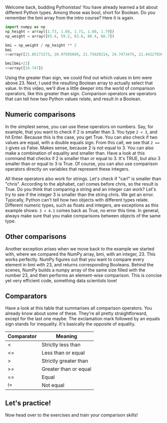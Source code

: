 Welcome back, budding Pythonistas! You have already learned a bit about different Python types. Among those was bool, short for Boolean. Do you remember the bmi array from the intro course? Here it is again.
```Python
import numpy as np
np_height = array([1.73, 1.68, 1.71, 1.89, 1.79])
np_weight = array([65.4, 59.2, 63.6, 88.4, 68.7])

bmi = np_weight / np_height ** 2
bmi
>>array([21.85171573, 20.97505669, 21.75028214, 24.7473475, 21.44127836])

bmi[bmi>23]
>>array([24.747])
```
Using the greater than sign, we could find out which values in bmi were above 23. Next, I used the resulting Boolean array to actually select that value. In this video, we'll dive a little deeper into the world of comparison operators, like this greater than sign. Comparison operators are operators that can tell how two Python values relate, and result in a Boolean.
## Numeric comparisons
In the simplest sense, you can use these operators on numbers. Say, for example, that you want to check if 2 is smaller than 3. You type `2 < 3`, and hit Enter. Because this is the case, you get True. You can also check if two values are equal, with a double equals sign. From this call, we see that `2 == 3` gives us False. Makes sense, because 2 is not equal to 3. You can also make a combination of equality and smaller than. Have a look at this command that checks if 2 is smaller than or equal to 3. It's TRUE, but also 3 smaller than or equal to 3 is True. Of course, you can also use comparison operators directly on variables that represent these integers.

All these operators also work for strings. Let's check if "carl" is smaller than "chris". According to the alphabet, carl comes before chris, so the result is True. Do you think that comparing a string and an integer can work? Let's try to see if the integer 3 is smaller than the string chris. We get an error. Typically, Python can't tell how two objects with different types relate. Different numeric types, such as floats and integers, are exceptions as this example shows: `3 < 4.1` comes back as True, no error this time. In general, always make sure that you make comparisons between objects of the same type.
## Other comparisons
Another exception arises when we move back to the example we started with, where we compared the NumPy array, bmi, with an integer, 23. This works perfectly. NumPy figures out that you want to compare every element in bmi with 23, and returns corresponding Booleans. Behind the scenes, NumPy builds a numpy array of the same size filled with the number 23, and then performs an element-wise comparison. This is concise yet very efficient code, something data scientists love!
## Comparators
Have a look at this table that summarises all comparison operators. You already know about some of these. They're all pretty straightforward, except for the last one maybe. The exclamation mark followed by an equals sign stands for inequality. It's basically the opposite of equality.

| Comparator | Meaning               |
| ---------- | --------------------- |
| <          | Strictly less than    |
| <=         | Less than or equal    |
| >          | Strictly greater than |
| >=         | Greater than or equal |
| ==         | Equal                 |
| !=         | Not equal             |
## Let's practice!
Now head over to the exercises and train your comparison skills!